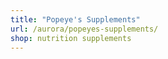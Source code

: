 ```yaml
---
title: "Popeye's Supplements"
url: /aurora/popeyes-supplements/
shop: nutrition supplements
---
```

